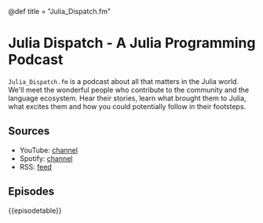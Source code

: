 @def title = "Julia_Dispatch.fm"

# Julia Dispatch - A Julia Programming Podcast

<!-- \tableofcontents --> <!-- you can use \toc as well -->

`Julia_Dispatch.fm` is a podcast about all that matters in the Julia world.
We'll meet the wonderful people who contribute to the community and the language ecosystem.
Hear their stories, learn what brought them to Julia, what excites them and how you could potentially follow in their footsteps.

## Sources

- YouTube: [channel](https://www.youtube.com/@JuliaDispatch)
- Spotify: [channel](https://open.spotify.com/show/6Y1zWtFhjqPLsFQWRvZmws)
- RSS: [feed](https://anchor.fm/s/fc63539c/podcast/rss)

## Episodes

{{episodetable}}
